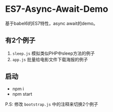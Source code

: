 # ES7-Async-Await-Demo
基于babel6的ES7特性，async await的demo。

## 有2个例子

1. `sleep.js` 模拟类似PHP中sleep方法的例子
2. `app.js` 批量给电影文件下载海报的例子

## 启动

* npm i
* npm start

P.S: 修改 `bootstrap.js` 中的注释来切换2个例子
